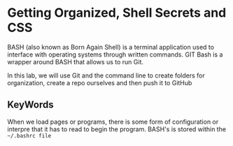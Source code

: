 # Getting Organized, Shell Secrets and CSS
BASH (also known as Born Again Shell) is a terminal application used to interface with operating systems through written commands. GIT Bash is a wrapper around BASH that allows us to run Git.

In this lab, we will use Git and the command line to create folders for organization, create a repo ourselves and then push it to GitHub

## KeyWords
When we load pages or programs, there is some form of configuration or interpre that it has to read to begin the program. BASH's is stored within the 
`~/.bashrc file`

